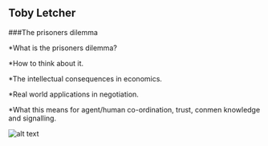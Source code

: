 ## Toby Letcher

###The prisoners dilemma 

*What is the prisoners dilemma?

*How to think about it.

*The intellectual consequences in economics.

*Real world applications in negotiation. 

*What this means for agent/human co-ordination, trust, conmen knowledge and signalling.


![alt text](http://www.overthinkingit.com/wp-content/uploads/2012/07/prisoners-dilemma.jpg)

